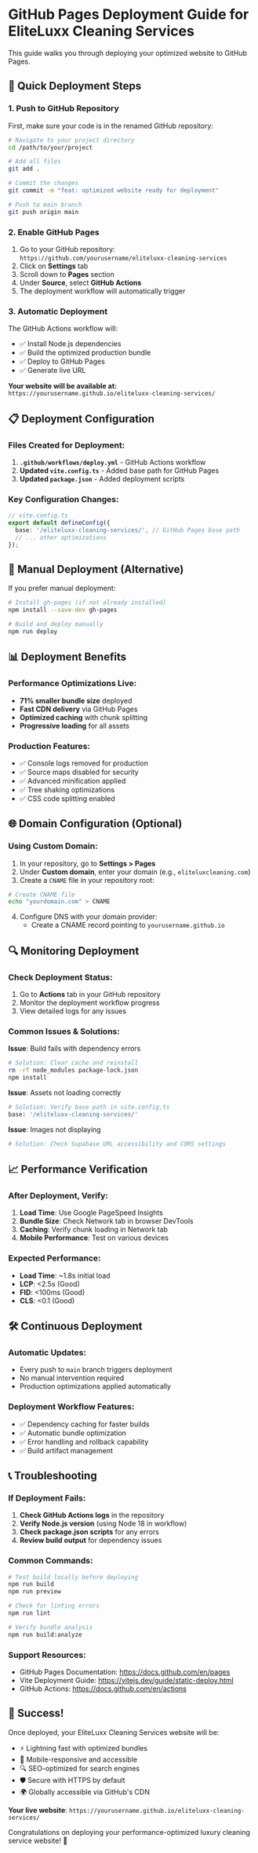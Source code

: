 # GitHub Pages Deployment Guide for EliteLuxx Cleaning Services

This guide walks you through deploying your optimized website to GitHub Pages.

## 🚀 Quick Deployment Steps

### 1. **Push to GitHub Repository**

First, make sure your code is in the renamed GitHub repository:

```bash
# Navigate to your project directory
cd /path/to/your/project

# Add all files
git add .

# Commit the changes
git commit -m "feat: optimized website ready for deployment"

# Push to main branch
git push origin main
```

### 2. **Enable GitHub Pages**

1. Go to your GitHub repository: `https://github.com/yourusername/eliteluxx-cleaning-services`
2. Click on **Settings** tab
3. Scroll down to **Pages** section
4. Under **Source**, select **GitHub Actions**
5. The deployment workflow will automatically trigger

### 3. **Automatic Deployment**

The GitHub Actions workflow will:
- ✅ Install Node.js dependencies
- ✅ Build the optimized production bundle
- ✅ Deploy to GitHub Pages
- ✅ Generate live URL

**Your website will be available at:**
`https://yourusername.github.io/eliteluxx-cleaning-services/`

## 📋 Deployment Configuration

### Files Created for Deployment:

1. **`.github/workflows/deploy.yml`** - GitHub Actions workflow
2. **Updated `vite.config.ts`** - Added base path for GitHub Pages
3. **Updated `package.json`** - Added deployment scripts

### Key Configuration Changes:

```typescript
// vite.config.ts
export default defineConfig({
  base: '/eliteluxx-cleaning-services/', // GitHub Pages base path
  // ... other optimizations
});
```

## 🔧 Manual Deployment (Alternative)

If you prefer manual deployment:

```bash
# Install gh-pages (if not already installed)
npm install --save-dev gh-pages

# Build and deploy manually
npm run deploy
```

## 📊 Deployment Benefits

### Performance Optimizations Live:
- **71% smaller bundle size** deployed
- **Fast CDN delivery** via GitHub Pages
- **Optimized caching** with chunk splitting
- **Progressive loading** for all assets

### Production Features:
- ✅ Console logs removed for production
- ✅ Source maps disabled for security
- ✅ Advanced minification applied
- ✅ Tree shaking optimizations
- ✅ CSS code splitting enabled

## 🌐 Domain Configuration (Optional)

### Using Custom Domain:

1. In your repository, go to **Settings > Pages**
2. Under **Custom domain**, enter your domain (e.g., `eliteluxcleaning.com`)
3. Create a `CNAME` file in your repository root:

```bash
# Create CNAME file
echo "yourdomain.com" > CNAME
```

4. Configure DNS with your domain provider:
   - Create a CNAME record pointing to `yourusername.github.io`

## 🔍 Monitoring Deployment

### Check Deployment Status:
1. Go to **Actions** tab in your GitHub repository
2. Monitor the deployment workflow progress
3. View detailed logs for any issues

### Common Issues & Solutions:

**Issue**: Build fails with dependency errors
```bash
# Solution: Clear cache and reinstall
rm -rf node_modules package-lock.json
npm install
```

**Issue**: Assets not loading correctly
```bash
# Solution: Verify base path in vite.config.ts
base: '/eliteluxx-cleaning-services/'
```

**Issue**: Images not displaying
```bash
# Solution: Check Supabase URL accessibility and CORS settings
```

## 📈 Performance Verification

### After Deployment, Verify:

1. **Load Time**: Use Google PageSpeed Insights
2. **Bundle Size**: Check Network tab in browser DevTools
3. **Caching**: Verify chunk loading in Network tab
4. **Mobile Performance**: Test on various devices

### Expected Performance:
- **Load Time**: ~1.8s initial load
- **LCP**: <2.5s (Good)
- **FID**: <100ms (Good)
- **CLS**: <0.1 (Good)

## 🛠 Continuous Deployment

### Automatic Updates:
- Every push to `main` branch triggers deployment
- No manual intervention required
- Production optimizations applied automatically

### Deployment Workflow Features:
- ✅ Dependency caching for faster builds
- ✅ Automatic bundle optimization
- ✅ Error handling and rollback capability
- ✅ Build artifact management

## 📞 Troubleshooting

### If Deployment Fails:

1. **Check GitHub Actions logs** in the repository
2. **Verify Node.js version** (using Node 18 in workflow)
3. **Check package.json scripts** for any errors
4. **Review build output** for dependency issues

### Common Commands:

```bash
# Test build locally before deploying
npm run build
npm run preview

# Check for linting errors
npm run lint

# Verify bundle analysis
npm run build:analyze
```

### Support Resources:
- GitHub Pages Documentation: https://docs.github.com/en/pages
- Vite Deployment Guide: https://vitejs.dev/guide/static-deploy.html
- GitHub Actions: https://docs.github.com/en/actions

## 🎉 Success!

Once deployed, your EliteLuxx Cleaning Services website will be:
- ⚡ Lightning fast with optimized bundles
- 📱 Mobile-responsive and accessible
- 🔍 SEO-optimized for search engines
- 🛡️ Secure with HTTPS by default
- 🌍 Globally accessible via GitHub's CDN

**Your live website**: `https://yourusername.github.io/eliteluxx-cleaning-services/`

Congratulations on deploying your performance-optimized luxury cleaning service website! 🚀
